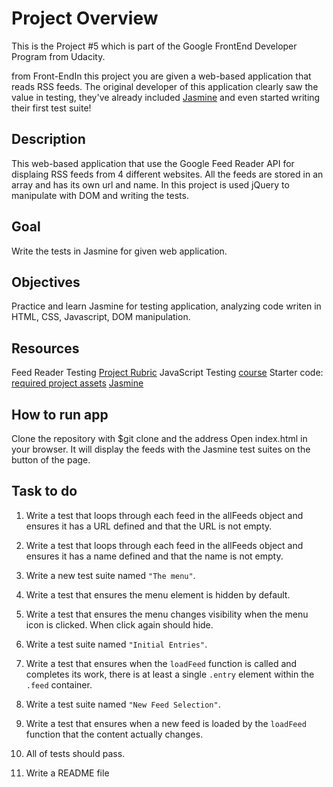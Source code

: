# Project Overview

This is the Project #5 which is part of the Google FrontEnd Developer Program from Udacity.

from Front-EndIn this project you are given a web-based application that reads RSS feeds. The original developer of this application clearly saw the value in testing, they've already included [Jasmine](http://jasmine.github.io/) and even started writing their first test suite!


## Description

This web-based application that use the Google Feed Reader API for displaing RSS feeds from 4 different websites. All the feeds are stored in an array and has its own url and name. In this project is used jQuery to manipulate with DOM and writing the tests.

## Goal

Write the tests in Jasmine for given web application.

## Objectives

Practice and learn Jasmine for testing application, analyzing code writen in HTML, CSS, Javascript, DOM manipulation.

## Resources

Feed Reader Testing [Project Rubric](https://review.udacity.com/#!/projects/3442558598/rubric)
JavaScript Testing [course](https://www.udacity.com/course/ud549)
Starter code: [required project assets](http://github.com/udacity/frontend-nanodegree-feedreader)
[Jasmine](http://jasmine.github.io/)

## How to run app

Clone the repository with $git clone and the address
Open index.html in your browser. It will display the feeds with the Jasmine test suites on the button of the page.

## Task to do

1. Write a test that loops through each feed in the allFeeds object and ensures it has a URL defined and that the URL is not empty.
2. Write a test that loops through each feed in the allFeeds object and ensures it has a name defined and that the name is not empty.
3. Write a new test suite named `"The menu"`.
4. Write a test that ensures the menu element is hidden by default.
5. Write a test that ensures the menu changes visibility when the menu icon is clicked. When click again should hide.
6. Write a test suite named `"Initial Entries"`.
7. Write a test that ensures when the `loadFeed` function is called and completes its work, there is at least a single `.entry` element within the `.feed` container.
8. Write a test suite named `"New Feed Selection"`.

9. Write a test that ensures when a new feed is loaded by the `loadFeed` function that the content actually changes.
10. All of tests should pass.
11. Write a README file
